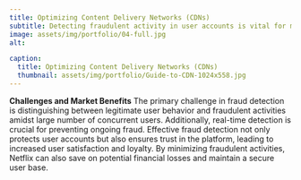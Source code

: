 ```yaml
---
title: Optimizing Content Delivery Networks (CDNs)
subtitle: Detecting fraudulent activity in user accounts is vital for maintaining the integrity and trust of the Netflix platform. Fraudulent activities can include account takeovers, fraudulent subscriptions and abuse of free trials.
image: assets/img/portfolio/04-full.jpg
alt: 

caption:
  title: Optimizing Content Delivery Networks (CDNs)
  thumbnail: assets/img/portfolio/Guide-to-CDN-1024x558.jpg
---
```

**Challenges and Market Benefits**
The primary challenge in fraud detection is distinguishing between legitimate user behavior and fraudulent activities amidst large number of concurrent users. Additionally, real-time detection is crucial for preventing ongoing fraud. Effective fraud detection not only protects user accounts but also ensures trust in the platform, leading to increased user satisfaction and loyalty. By minimizing fraudulent activities, Netflix can also save on potential financial losses and maintain a secure user base.
